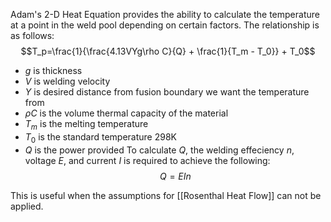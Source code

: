 Adam's 2-D Heat Equation provides the ability to calculate the temperature at a point in the weld pool depending on certain factors. The relationship is as follows:
$$T_p=\frac{1}{\frac{4.13VYg\rho C}{Q} + \frac{1}{T_m - T_0}} + T_0$$
- $g$ is thickness
- $V$ is welding velocity
- $Y$ is desired distance from fusion boundary we want the temperature from
- $\rho C$ is the volume thermal capacity of the material
- $T_m$ is the melting temperature
- $T_0$ is the standard temperature 298K
- $Q$ is the power provided 
To calculate $Q$, the welding effeciency $n$, voltage $E$, and current $I$ is required to achieve the following:
$$Q=EIn$$

This is useful when the assumptions for [[Rosenthal Heat Flow]] can not be applied.